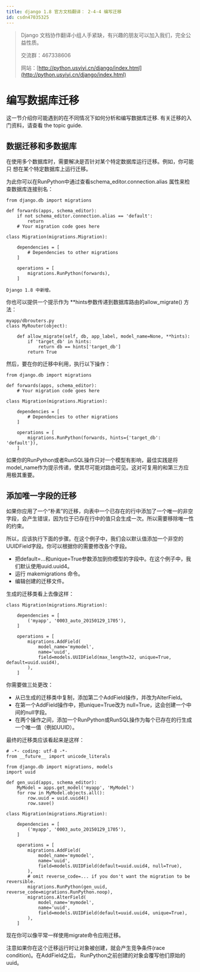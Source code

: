 ```yaml
---
title: django 1.8 官方文档翻译： 2-4-4 编写迁移
id: csdn47035325
---
```


> Django 文档协作翻译小组人手紧缺，有兴趣的朋友可以加入我们，完全公益性质。
> 
> 交流群：467338606
> 
> 网站：[http://python.usyiyi.cn/django/index.html](http://python.usyiyi.cn/django/index.html)

# 编写数据库迁移

这一节介绍你可能遇到的在不同情况下如何分析和编写数据库迁移. 有关迁移的入门资料，请查看 the topic guide.

## 数据迁移和多数据库

在使用多个数据库时，需要解决是否针对某个特定数据库运行迁移。例如，你可能 只 想在某个特定数据库上运行迁移。

为此你可以在RunPython中通过查看schema_editor.connection.alias 属性来检查数据库连接别名：

```
from django.db import migrations

def forwards(apps, schema_editor):
    if not schema_editor.connection.alias == 'default':
        return
    # Your migration code goes here

class Migration(migrations.Migration):

    dependencies = [
        # Dependencies to other migrations
    ]

    operations = [
        migrations.RunPython(forwards),
    ]
```

```
Django 1.8 中新增。
```

你也可以提供一个提示作为 **hints参数传递到数据库路由的allow_migrate() 方法：

```
myapp/dbrouters.py
class MyRouter(object):

    def allow_migrate(self, db, app_label, model_name=None, **hints):
        if 'target_db' in hints:
            return db == hints['target_db']
        return True
```

然后，要在你的迁移中利用，执行以下操作：

```
from django.db import migrations

def forwards(apps, schema_editor):
    # Your migration code goes here

class Migration(migrations.Migration):

    dependencies = [
        # Dependencies to other migrations
    ]

    operations = [
        migrations.RunPython(forwards, hints={'target_db': 'default'}),
    ]
```

如果你的RunPython或者RunSQL操作只对一个模型有影响，最佳实践是将model_name作为提示传递，使其尽可能对路由可见。这对可复用的和第三方应用极其重要。

## 添加唯一字段的迁移

如果你应用了一个“朴素”的迁移，向表中一个已存在的行中添加了一个唯一的非空字段，会产生错误，因为位于已存在行中的值只会生成一次。所以需要移除唯一性的约束。

所以，应该执行下面的步骤。在这个例子中，我们会以默认值添加一个非空的UUIDField字段。你可以根据你的需要修改各个字段。

*   把default=…和unique=True参数添加到你模型的字段中。在这个例子中，我们默认使用uuid.uuid4。
*   运行 makemigrations 命令。
*   编辑创建的迁移文件。

生成的迁移类看上去像这样：

```
class Migration(migrations.Migration):

    dependencies = [
        ('myapp', '0003_auto_20150129_1705'),
    ]

    operations = [
        migrations.AddField(
            model_name='mymodel',
            name='uuid',
            field=models.UUIDField(max_length=32, unique=True, default=uuid.uuid4),
        ),
    ]
```

你需要做三处更改：

*   从已生成的迁移类中复制，添加第二个AddField操作，并改为AlterField。
*   在第一个AddField操作中，把unique=True改为 null=True，这会创建一个中间的null字段。
*   在两个操作之间，添加一个RunPython或RunSQL操作为每个已存在的行生成一个唯一值（例如UUID）。

最终的迁移类应该看起来是这样：

```
# -*- coding: utf-8 -*-
from __future__ import unicode_literals

from django.db import migrations, models
import uuid

def gen_uuid(apps, schema_editor):
    MyModel = apps.get_model('myapp', 'MyModel')
    for row in MyModel.objects.all():
        row.uuid = uuid.uuid4()
        row.save()

class Migration(migrations.Migration):

    dependencies = [
        ('myapp', '0003_auto_20150129_1705'),
    ]

    operations = [
        migrations.AddField(
            model_name='mymodel',
            name='uuid',
            field=models.UUIDField(default=uuid.uuid4, null=True),
        ),
        # omit reverse_code=... if you don't want the migration to be reversible.
        migrations.RunPython(gen_uuid, reverse_code=migrations.RunPython.noop),
        migrations.AlterField(
            model_name='mymodel',
            name='uuid',
            field=models.UUIDField(default=uuid.uuid4, unique=True),
        ),
    ]
```

现在你可以像平常一样使用migrate命令应用迁移。

注意如果你在这个迁移运行时让对象被创建，就会产生竞争条件(race condition)。在AddField之后， RunPython之前创建的对象会覆写他们原始的uuid。